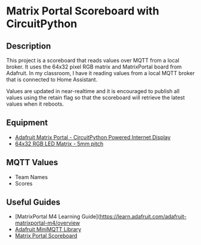 # Matrix Portal Scoreboard with CircuitPython

## Description

This project is a scoreboard that reads values over MQTT from a local broker. 
It uses the 64x32 pixel RGB matrix and MatrixPortal board from Adafruit. 
In my classroom, I have it reading values from a local MQTT broker that is
connected to Home Assistant. 

Values are updated in near-realtime and it is encouraged to publish all values
using the retain flag so that the scoreboard will retrieve the latest values when
it reboots.

## Equipment

- [Adafruit Matrix Portal - CircuitPython Powered Internet Display](https://www.adafruit.com/product/4745)
- [64x32 RGB LED Matrix - 5mm pitch](https://www.adafruit.com/product/2277)

## MQTT Values

- Team Names
- Scores

## Useful Guides

- [MatrixPortal M4 Learning Guide](https://learn.adafruit.com/adafruit-matrixportal-m4/overview
- [Adafruit MiniMQTT Library](https://circuitpython.readthedocs.io/projects/minimqtt/en/latest/)
- [Matrix Portal Scoreboard](https://learn.adafruit.com/matrix-portal-scoreboard)


